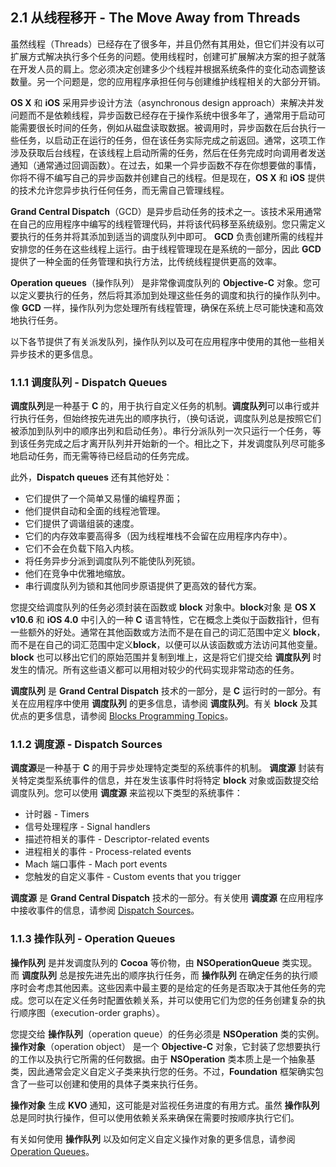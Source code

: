 ## 2.1 从线程移开 - The Move Away from Threads

虽然线程（Threads）已经存在了很多年，并且仍然有其用处，但它们并没有以可扩展方式解决执行多个任务的问题。使用线程时，创建可扩展解决方案的担子就落在开发人员的肩上。您必须决定创建多少个线程并根据系统条件的变化动态调整该数量。另一个问题是，您的应用程序承担任何与创建维护线程相关的大部分开销。

**OS X** 和 **iOS** 采用异步设计方法（asynchronous design approach）来解决并发问题而不是依赖线程，异步函数已经存在于操作系统中很多年了，通常用于启动可能需要很长时间的任务，例如从磁盘读取数据。被调用时，异步函数在后台执行一些任务，以启动正在运行的任务，但在该任务实际完成之前返回。通常，这项工作涉及获取后台线程，在该线程上启动所需的任务，然后在任务完成时向调用者发送通知（通常通过回调函数）。在过去，如果一个异步函数不存在你想要做的事情，你将不得不编写自己的异步函数并创建自己的线程。但是现在，**OS X** 和 **iOS** 提供的技术允许您异步执行任何任务，而无需自己管理线程。

**Grand Central Dispatch**（GCD）是异步启动任务的技术之一。该技术采用通常在自己的应用程序中编写的线程管理代码，并将该代码移至系统级别。您只需定义要执行的任务并将其添加到适当的调度队列中即可。 **GCD** 负责创建所需的线程并安排您的任务在这些线程上运行。由于线程管理现在是系统的一部分，因此 **GCD** 提供了一种全面的任务管理和执行方法，比传统线程提供更高的效率。

**Operation queues**（操作队列） 是非常像调度队列的 **Objective-C** 对象。您可以定义要执行的任务，然后将其添加到处理这些任务的调度和执行的操作队列中。像 **GCD** 一样，操作队列为您处理所有线程管理，确保在系统上尽可能快速和高效地执行任务。

以下各节提供了有关派发队列，操作队列以及可在应用程序中使用的其他一些相关异步技术的更多信息。

### 1.1.1 调度队列 - Dispatch Queues

**调度队列**是一种基于 **C** 的，用于执行自定义任务的机制。**调度队列**可以串行或并行执行任务，但始终按先进先出的顺序执行，（换句话说，调度队列总是按照它们被添加到队列中的顺序出列和启动任务）。串行分派队列一次只运行一个任务，等到该任务完成之后才离开队列并开始新的一个。相比之下，并发调度队列尽可能多地启动任务，而无需等待已经启动的任务完成。

此外，**Dispatch queues** 还有其他好处：

* 它们提供了一个简单又易懂的编程界面；
* 他们提供自动和全面的线程池管理。
* 它们提供了调谐组装的速度。
* 它们的内存效率要高得多（因为线程堆栈不会留在应用程序内存中）。
* 它们不会在负载下陷入内核。
* 将任务异步分派到调度队列不能使队列死锁。
* 他们在竞争中优雅地缩放。
* 串行调度队列为锁和其他同步原语提供了更高效的替代方案。

您提交给调度队列的任务必须封装在函数或 **block** 对象中。**block**对象 是 **OS X v10.6** 和 **iOS 4.0** 中引入的一种 **C** 语言特性，它在概念上类似于函数指针，但有一些额外的好处。通常在其他函数或方法而不是在自己的词汇范围中定义 **block**，而不是在自己的词汇范围中定义**block**，以便可以从该函数或方法访问其他变量。**block** 也可以移出它们的原始范围并复制到堆上，这是将它们提交给 **调度队列** 时发生的情况。所有这些语义都可以用相对较少的代码实现非常动态的任务。

**调度队列** 是 **Grand Central Dispatch** 技术的一部分，是 **C** 运行时的一部分。有关在应用程序中使用 **调度队列** 的更多信息，请参阅 **调度队列**。有关 **block** 及其优点的更多信息，请参阅 [Blocks Programming Topics](https://developer.apple.com/library/content/documentation/Cocoa/Conceptual/Blocks/Articles/00_Introduction.html#//apple_ref/doc/uid/TP40007502)。

### 1.1.2 调度源 - Dispatch Sources
**调度源**是一种基于 **C** 的用于异步处理特定类型的系统事件的机制。 **调度源** 封装有关特定类型系统事件的信息，并在发生该事件时将特定 **block** 对象或函数提交给调度队列。您可以使用 **调度源** 来监视以下类型的系统事件：

* 计时器 - Timers
* 信号处理程序 - Signal handlers
* 描述符相关的事件 - Descriptor-related events
* 进程相关的事件 - Process-related events
* Mach 端口事件 - Mach port events
* 您触发的自定义事件 - Custom events that you trigger

**调度源** 是 **Grand Central Dispatch** 技术的一部分。有关使用 **调度源** 在应用程序中接收事件的信息，请参阅 [Dispatch Sources](https://developer.apple.com/library/content/documentation/General/Conceptual/ConcurrencyProgrammingGuide/GCDWorkQueues/GCDWorkQueues.html#//apple_ref/doc/uid/TP40008091-CH103-SW1)。


### 1.1.3 操作队列 - Operation Queues
**操作队列** 是并发调度队列的 **Cocoa** 等价物，由 **NSOperationQueue** 类实现。而 **调度队列** 总是按先进先出的顺序执行任务，而 **操作队列** 在确定任务的执行顺序时会考虑其他因素。这些因素中最主要的是给定的任务是否取决于其他任务的完成。您可以在定义任务时配置依赖关系，并可以使用它们为您的任务创建复杂的执行顺序图（execution-order graphs）。

您提交给 **操作队列**（operation queue）的任务必须是 **NSOperation** 类的实例。**操作对象**（operation object） 是一个 **Objective-C** 对象，它封装了您想要执行的工作以及执行它所需的任何数据。由于 **NSOperation** 类本质上是一个抽象基类，因此通常会定义自定义子类来执行您的任务。不过，**Foundation** 框架确实包含了一些可以创建和使用的具体子类来执行任务。

**操作对象** 生成 **KVO** 通知，这可能是对监视任务进度的有用方式。虽然 **操作队列** 总是同时执行操作，但可以使用依赖关系来确保在需要时按顺序执行它们。

有关如何使用 **操作队列** 以及如何定义自定义操作对象的更多信息，请参阅 [Operation Queues](https://developer.apple.com/library/content/documentation/General/Conceptual/ConcurrencyProgrammingGuide/OperationObjects/OperationObjects.html#//apple_ref/doc/uid/TP40008091-CH101-SW1)。
